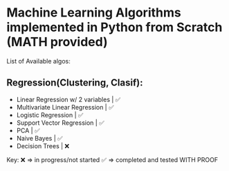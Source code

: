 # Machine Learning Algorithms implemented in Python from Scratch (MATH provided)
List of Available algos:

Regression(Clustering, Clasif): 
-----------------------------------------------------
- Linear Regression w/ 2 variables   |    ✅    
- Multivariate Linear Regression     |    ✅
- Logistic Regression                |    ✅
- Support Vector Regression          |    ✅
- PCA                                |    ✅
- Naive Bayes                        |    ✅
- Decision Trees                     |    ❌


Key:
❌ => in progress/not started
✅ => completed and tested WITH PROOF

